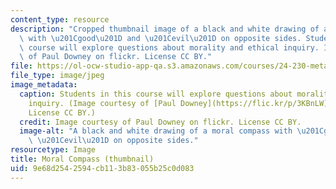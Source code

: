 ```yaml
---
content_type: resource
description: "Cropped thumbnail image of a black and white drawing of a moral compass\
  \ with \u201Cgood\u201D and \u201Cevil\u201D on opposite sides. Students in this\
  \ course will explore questions about morality and ethical inquiry. Image courtesy\
  \ of Paul Downey on flickr. License CC BY."
file: https://ol-ocw-studio-app-qa.s3.amazonaws.com/courses/24-230-meta-ethics-fall-2015/9e68d2542594cb113b83055b25c0d083_24-230f15-th.jpg
file_type: image/jpeg
image_metadata:
  caption: Students in this course will explore questions about morality and ethical
    inquiry. (Image courtesy of [Paul Downey](https://flic.kr/p/3KBnLW) on flickr.
    License CC BY.)
  credit: Image courtesy of Paul Downey on flickr. License CC BY.
  image-alt: "A black and white drawing of a moral compass with \u201Cgood\u201D and\
    \ \u201Cevil\u201D on opposite sides."
resourcetype: Image
title: Moral Compass (thumbnail)
uid: 9e68d254-2594-cb11-3b83-055b25c0d083
---
```

